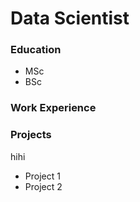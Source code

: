 # Data Scientist


### Education
- MSc
- BSc

### Work Experience

### Projects
hihi
- Project 1
- Project 2
